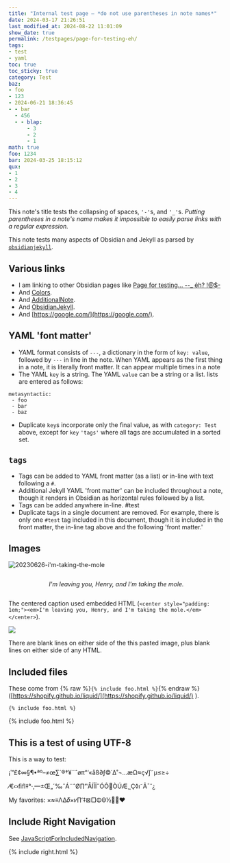 ```yaml
---
title: "Internal test page — *do not use parentheses in note names*"
date: 2024-03-17 21:26:51
last_modified_at: 2024-08-22 11:01:09
show_date: true
permalink: /testpages/page-for-testing-eh/
tags:
- test
- yaml
toc: true
toc_sticky: true
category: Test
baz:
- foo
- 123
- 2024-06-21 18:36:45
- - bar
  - 456
  - - blap:
      - 3
      - 2
      - 1
math: true
foo: 1234
bar: 2024-03-25 18:15:12
qux:
- 1
- 2
- 3
- 4
---
```

This note's title tests the collapsing of spaces, `'-'`s, and `'_'`s. *Putting parentheses in a note's name makes it impossible to easily parse links with a regular expression.*

This note tests many aspects of Obsidian and Jekyll as parsed by [`obsidianjekyll`](https://github.com/dcpetty/obsidian/tree/main/src/obsidianjekyll).

## Various links

- I am linking to other Obsidian pages like [Page for testing... _-_-_ éh? !@$-](/obsidian/testpages/page-for-testing-eh)
- And [Colors](/obsidian/colors).
- And [AdditionalNote](/obsidian/testpages/subfolder/additionalnote).
- And [ObsidianJekyll](/obsidian/obsidian-jekyll/obsidianjekyll).
- And [https://google.com/](https://google.com/).

## YAML 'font matter'


- YAML format consists of `---`, a dictionary in the form of `key: value`, followed by `---` in line in the note. When YAML appears as the first thing in a note, it is literally front matter. It can appear multiple times in a note
- The YAML `key` is a string. The YAML `value` can be a string or a list. lists are entered as follows:

```
metasyntactic:
 - foo
 - bar
 - baz
```

- Duplicate `key`s incorporate only the final value, as with `category: Test` above, except for `key` `'tags'` where all tags are accumulated in a sorted set.

## `tags`

- Tags can be added to YAML front matter (as a list) or in-line with text following a `#`.
- Additional Jekyll  YAML 'front matter' can be included throughout a note, though it renders in Obsidian as horizontal rules followed by a list.
- Tags can be added anywhere in-line. #test
- Duplicate tags in a single document are removed. For example, there is only one `#test` tag included in this document, though it is included in the front matter, the in-line tag above and the following 'front matter.'


## Images

![20230626-i'm-taking-the-mole](/obsidian/assets/obsidian/20230626-im-taking-the-mole.png)

<center style="padding: 1em;"><em>I'm leaving you, Henry, and I'm taking the mole.</em></center>

The centered caption used embedded HTML (`<center style="padding: 1em;"><em>I'm leaving you, Henry, and I'm taking the mole.</em></center>`).

![](/obsidian/assets/obsidian/pasted-image-20240411151449.png)

There are blank lines on either side of the this pasted image, plus blank lines on either side of any HTML.

## Included files

These come from {% raw %}`{% include foo.html %}`{% endraw %} ([https://shopify.github.io/liquid/](https://shopify.github.io/liquid/) ).

```
{% include foo.html %}
```

{% include foo.html %}

## This is a test of using UTF-8

This is a way to test:

¡™£¢∞§¶•ªº–≠œ∑´®†¥¨ˆøπ“‘«åß∂ƒ©˙∆˚¬…æΩ≈ç√∫˜µ≤≥÷

⁄€‹›ﬁﬂ‡°·‚—±Œ„´‰ˇÁ¨ˆØ∏”’ÅÍÎÏ˝ÓÔÒÚÆ¸˛Ç◊ı˜Â¯˘¿

My favorites: ×≈≡ΛΔ𝛿×𝜈∏ʻ‡⊠□ΦΘ½👍🏻♥️

## Include Right Navigation

See [JavaScriptForIncludedNavigation](/obsidian/obsidian-jekyll/javascriptforincludednavigation).

{% include right.html %}